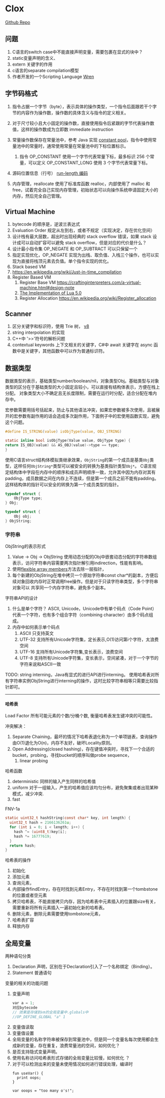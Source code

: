 # Clox

[Github Repo](https://github.com/munificent/craftinginterpreters)

## 问题

1. C语言的switch case中不能直接声明变量，需要包裹在显式的块中？
2. static变量声明的含义、
3. extern 关键字的作用
4. c语言的separate compilation模型
5. 作者开发的一个Scripting Language [Wren](https://wren.io/)

## 字节码格式

1. 指令占据一个字节（byte），表示具体的操作类型，一个指令后面跟若干个字节的内容作为操作数，操作数的具体含义与指令的定义相关。
1. 对于尺寸较小且大小固定的操作数，直接使用指令后紧跟的字节代表操作数值，这样的操作数成为立即数 immediate instruction
1. 常量操作数保存在常量池中，参考 Java 实现 [constant pool](https://docs.oracle.com/javase/specs/jvms/se7/html/jvms-4.html#jvms-4.4)，指令中使用常量池中的常量时，通常使用常量在常量池中的下标位置标示。
   1. 指令 OP_CONSTANT 使用一个字节代表常量下标，最多标识 256 个常量，可以定义 OP_CONSTANT_LONG 使用 3 个字节代表常量下标。
1. 源码位置信息（行号） [run-length 编码](https://en.wikipedia.org/wiki/Run-length_encoding)

1. 内存管理，reallocate 使用了标准库函数 realloc，内部使用了 malloc 和 free，试着完全自己实现内存管理，初始状态可以向操作系统申请固定大小的内存，然后完全自己管理。

## Virtual Machine

1. bytecode 的顺序是，逆波兰表达式
1. Evaluation Order 规定从左到右，或者不规定（实现决定，存在优化空间）
1. 设计栈有最大层数，超出时出现经典的 stack overflow 错误，如果 stack 设计成可以自动扩容可以避免 stack overflow，但是对应的代价是什么？
1. 设计最小指令集 OP_NEGATE 和 OP_SUBTRACT 可以只保留一个
1. 指定实现优化，OP_NEGATE 实现为出栈、取负值、入栈三个操作，也可以实现为直接将栈顶元素去负值。单个指令实现的优化。
1. Stack based VM
1. https://en.wikipedia.org/wiki/Just-in-time_compilation
1. Register Based VM
   1. Register Base VM https://craftinginterpreters.com/a-virtual-machine.html#design-note
   1. [The Implementation of Lua 5.0](https://www.lua.org/doc/jucs05.pdf)
   1. Register Allocation https://en.wikipedia.org/wiki/Register_allocation

## Scanner

1. 区分关键字和标识符，使用 Trie 树， [v8](https://github.com/v8/v8/blob/e77eebfe3b747fb315bd3baad09bec0953e53e68/src/parsing/scanner.cc#L1643)
1. string interpolation 的实现
1. C++中 '>>'符号的解析问题
1. contextual keywords 上下文相关的关键字，C#中 await 关键字在 async 函数中是关键字，其他函数中可以作为普通标识符。

## 数据类型

数据类型的表示，基础类型number/boolean/nil，对象类型Obj。基础类型与对象类型的区分在于基础类型的大小固定且较小，可以直接有结构体表示，方便在栈上分配。
对象类型大小不确定且无长度限制，需要在运行时分配，适合分配在堆内存中。

宏参数需要用括号括起来，防止与其他语法冲突，如果宏参数被多次使用，且被展开的宏参数有副作用的话会造成多次副作用，下面例子中的宏使用函数实现，避免这个问题。

```c
#define IS_STRING(value) isObjType(value, OBJ_STRING)

static inline bool isObjType(Value value, ObjType type) {
return IS_OBJ(value) && AS_OBJ(value)->type == type;
}
```

使用C语言struct结构体模拟类继承效果，`ObjString`的第一个成员是基类`Obj`类型，这样任何`ObjString*`类型可以被安全的转换为基类指针类型`Obj*`。
C语言规定结构体中字段在内存中的顺序和成员声明顺序一致，允许其中因为内存对其有padding，成员数据之间在内存上不连续，但是第一个成员之前不能有padding。
这样结构体的指针可以安全的转换为第一个成员类型的指针。

```c
typedef struct {
    ObjType type;
} Obj;

typedef struct {
    Obj obj;
} ObjString;

```

### 字符串

ObjString的表示形式

1. Value -> Obj -> ObjString 使用动态分配的Obj中嵌套动态分配的字符串数组表示，访问字符串内容需要两次指针解引用indirection，性能有影响。
2. 使用[flexible array members](https://en.wikipedia.org/wiki/Flexible_array_member)方法去除一层指针，
3. 每个新建的ObjString在堆中拷贝一个原始字符串const char*的副本，方便后续对象回收内存时正常调用free操作。但是对于只读字符串类型，多个字符串对象可以
共享同一个内存字符串，避免多个副本。

字符串API的设计

1. 什么是单个字符？ ASCII, Unicode，Unicode中有单个码点（Code Point）代表一个字符，也有多个组合字符（combining character）由多个码点组成。
2. 内存中如何表示单个码点
   1. ASCII 只支持英文
   2. UTF-32 支持所有Unicode字符集，定长表示,O(1)访问第i个字符，太浪费空间
   3. UTF-16 支持所有Unicode字符集,变长表示，浪费空间
   4. UTF-8 支持所有Unicode字符集，变长表示，空间紧凑，对于一个字节的字符来说和ASCII一致


TODO: string interning，Java有显式的进行API进行interning。
使用哈希表对所有字符串实例ObjString进行interning的操作，这时比较字符串相等只需要比较指针即可。
****
#### 哈希表

Load Factor 所有可能元素的个数/分桶个数, 衡量哈希表发生键冲突的可能性。 

冲突解决：

1. Separate Chaining，最坏的情况下哈希表退化称为一个单项链表，查询操作由O(1)退化为O(n)，内存不友好，破坏Locality原则。
2. Open Addressing(closed hashing)，存在键值冲突时，寻找下一个合适的bucket，probing，寻找bucket的顺序叫做probe sequence，
   1. linear probing
   
哈希函数

1. deterministic 同样的输入产生同样的哈希值
2. uniform 对于一组输入，产生的哈希值应该均匀分布，避免聚集或者出现某种模式，减少冲突.
3. fast 

FNV-1a 

```c
static uint32_t hashString(const char* key, int length) {
  uint32_t hash = 2166136261u;
  for (int i = 0; i < length; i++) {
    hash ^= (uint8_t)key[i];
    hash *= 16777619;
  }
  return hash;
}
```

哈希表的操作

1. 初始化
2. 添加元素
3. 查询元素，
4. 内部操作findEntry，存在时找到元素Entry，不存在时找到第一个tombstone的位置或者空元素
5. 拷贝哈希表，不能直接拷贝内存，因为哈希表中元素插入的位置跟size有关，需要重新将所有元素插入一遍初始化新的哈希表。
6. 删除元素，删除元素需要使用tombstone元素，
7. 哈希表扩容
8. 释放内存

## 全局变量

两种语句分类

1. Declaration 声明，区别在于Declaration引入了一个名称绑定（Binding）。
2. Statement 普通语句

变量的相关的功能问题

1. 变量声明
   ```c
   var a = 1;
   对应bytecode
   // 效果是存储到vm的全局变量中.globals中
   //OP_DEFINE_GLOBAL "a" 1
   ```
2. 变量值读取
3. 变量值设置
4. 全局变量的名称字符串被保存到常量池中，但是同一个变量名每次使用都会生成新的变量，存在重复，浪费常量池的空间，如何优化？
5. 是否支持隐式变量声明。
6. 使用名称访问哈希表形式存储的全局变量比较慢，如何优化 ？
7. 对于可以检测出来的变量未使用情况如何进行错误处理，编译时
   ```text
   fun useVar() {
     print oops;
   }

   var ooops = "too many o's!";
   ```
